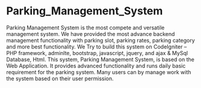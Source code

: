 # Parking_Management_System
Parking Management System is the most compete and versatile management system. We have provided the most advance backend management functionality with parking slot, parking rates, parking category and more best functionality. We Try to build this system on CodeIgniter – PHP framework, adminlte, bootstrap, javascript, jquery, and ajax &amp; MySql Database, Html. This system, Parking Management System, is based on the Web Application. It provides advanced functionality and runs daily basic requirement for the parking system. Many users can by manage work with the system based on their user permission.
